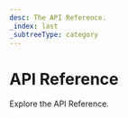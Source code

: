 ```yaml
---
desc: The API Reference.
_index: last
_subtreeType: category
---
```

# API Reference

Explore the API Reference.
